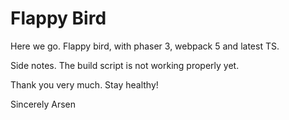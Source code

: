 # Flappy Bird

Here we go. Flappy bird, with phaser 3, webpack 5 and latest TS.

Side notes.
The build script is not working properly yet.

Thank you very much.
Stay healthy!

Sincerely
Arsen

